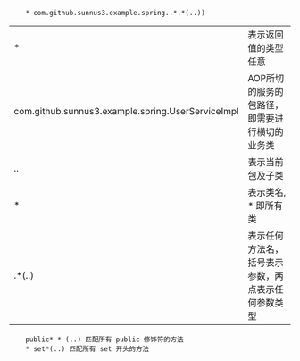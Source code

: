 ```text
    * com.github.sunnus3.example.spring..*.*(..))

```
<table>
    <tr>
        <td>*</td>
        <td>表示返回值的类型任意</td>
    </tr>
    <tr>
        <td>com.github.sunnus3.example.spring.UserServiceImpl</td>
        <td>AOP所切的服务的包路径，即需要进行横切的业务类</td>
    </tr>
    <tr>
        <td>..</td>
        <td>表示当前包及子类</td>
    </tr>
    <tr>
         <td>*</td>
         <td>表示类名, * 即所有类</td>
    </tr>
    <tr>
        <td>.*(..)</td>
        <td>表示任何方法名，括号表示参数，两点表示任何参数类型</td>
    </tr>    
</table>

```text
    public* * (..) 匹配所有 public 修饰符的方法
    * set*(..) 匹配所有 set 开头的方法
```